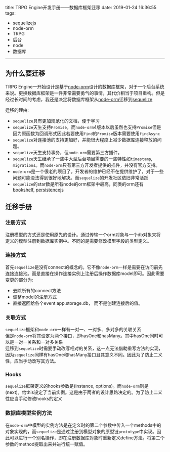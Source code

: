 title: TRPG Engine开发手册——数据库框架迁移
date: 2019-01-24 16:36:55
tags:
- sequelizejs
- node-orm
- TRPG
- 后台
- node
- 数据库

---

## 为什么要迁移

TRPG Engine一开始设计是基于[node-orm](https://github.com/dresende/node-orm2)设计的数据库框架，对于一个后台系统来说。更换数据库框架是一件非常需要勇气的事情，其代价相当于项目重构。但是经过长时间的考虑，我还是决定将数据库框架从[node-orm](https://github.com/dresende/node-orm2)迁移到[sequelize](https://github.com/sequelize/sequelize)

迁移的理由:
- `sequelize`具有更加规范化的文档，便于学习
- `sequelize`天生支持`Promise`，而`node-orm`4版本以后虽然也支持`Promise`但是因为原函数为回调形式因此若要使用`find`的`Promise`版本需要使用`findAsync`
- `sequelize`对连接池的支持更加好，并能很大程度上减少数据库连接释放的问题。
- `sequelize`天生支持事务，但`node-orm`需要第三方插件。
- `sequelize`天生继承了一些中大型后台项目需要的一些特性如`timestamp`, `migrations`。而`node-orm`只有第三方开发者提供的插件，并没有官方支持。
- `node-orm`是一个很老的项目了，开发者的维护已经不在提供维护了，对于一些问题可能没法得到很好地解决。而`sequelize`的开发社区依旧非常活跃
- `sequelize`的star数是所有node的orm框架中最高，同类的orm还有[bookshelf](https://github.com/bookshelf/bookshelf), [persistencejs](https://github.com/coresmart/persistencejs)

## 迁移手册

### 注册方式
注册模型的方式还是使用原先的设计。通过传输一个orm对象与一个db对象来将定义的模型注册到数据库实例中。不同的是需要修改模型字段的类型定义。

### 连接方式
首先`sequelize`是没有connect的概念的。它不像`node-orm`一样是需要在访问前先连接连接池。而是直接在操作连接实例上注册后操作数据库model即可。因此需要变更的部分为:
- 去除所有的connect方法
- 调整model的注册方式
- 直接返回给各个event app.storage.db， 而不是创建连接后的值。


### 关联方式
`sequelize`框架和`node-orm`一样有一对一、一对多、多对多的关联关系  
但是`node-orm`将其设定为两个接口，即hasOne和hasMany。其中hasOne同时可以是一对一关系和一对多关系  
迁移到`sequelize`时需要手动改写相对的关系，这一点无法借助重写方法的实现，因为`sequelize`同样有hasOne和hasMany接口且其意义不同。因此为了防止二义性，应当手动改写其方法。

### Hooks
`sequelize`框架定义的hooks参数是(instance, options)。而`node-orm`则是(next)。给this设定了当前实例。这是由于两者的设计思路决定的。为了防止二义性应当手动修改hooks的定义

### 数据库模型实例方法
在`node-orm`中模型的实例方法是在定义时的第二个参数中传入一个methods中的对象实现的，而`sequelize`是通过注册到模型对象的原型链`prototype`中实现。因此可以进行一个别名操作，即在注册数据库对象时重新定义define方法。将第二个参数的method提取出来并进行统一赋值。
